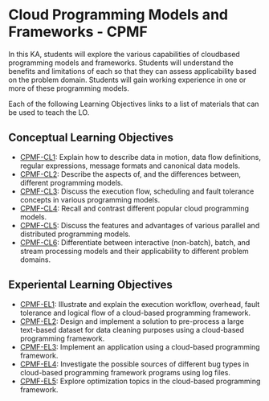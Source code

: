 # Cloud Programming Models and Frameworks - CPMF

In this KA, students will explore the various capabilities of cloudbased programming models and frameworks. Students will understand the benefits and limitations of each so that they can assess
applicability based on the problem domain. Students will gain working experience in one or more of these programming models.

Each of the following Learning Objectives links to a list of materials that can be used to teach the LO.

## Conceptual Learning Objectives

* [CPMF-CL1](LOs/CPMF-CL1.md):  	Explain how to describe data in motion, data flow definitions, regular expressions, message formats and canonical data models. 	 
* [CPMF-CL2](LOs/CPMF-CL2.md):  	Describe the aspects of, and the differences between, different programming models.	 
* [CPMF-CL3](LOs/CPMF-CL3.md):  	Discuss the execution flow, scheduling and fault tolerance concepts in various programming models. 	 
* [CPMF-CL4](LOs/CPMF-CL4.md):  	Recall and contrast different popular cloud programming models. 	 
* [CPMF-CL5](LOs/CPMF-CL5.md):  	Discuss the features and advantages of various parallel and distributed programming models. 	 
* [CPMF-CL6](LOs/CPMF-CL6.md):  	Differentiate between interactive (non-batch), batch, and stream processing models and their applicability to different problem domains.	 

## Experiental Learning Objectives

* [CPMF-EL1](LOs/CPMF-EL1.md):  	Illustrate and explain the execution workflow, overhead, fault tolerance and logical flow of a cloud-based programming framework. 	 
* [CPMF-EL2](LOs/CPMF-EL2.md):  	Design and implement a solution to pre-process a large text-based dataset for data cleaning purposes using a cloud-based programming framework.	 
* [CPMF-EL3](LOs/CPMF-EL3.md):  	Implement an application using a cloud-based programming framework. 	 
* [CPMF-EL4](LOs/CPMF-EL4.md):  	Investigate the possible sources of different bug types in cloud-based programming framework programs using log files.	 
* [CPMF-EL5](LOs/CPMF-EL5.md):  	Explore optimization topics in the cloud-based programming framework.	 
